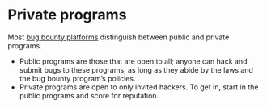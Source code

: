 # Private programs

Most [bug bounty platforms](platforms.md) distinguish between public and private programs.

* Public programs are those that are open to all; anyone can hack and submit bugs to these programs, as long as they abide by the laws and the bug bounty program’s policies.
* Private programs are open to only invited hackers. To get in, start in the public programs and score for reputation.
